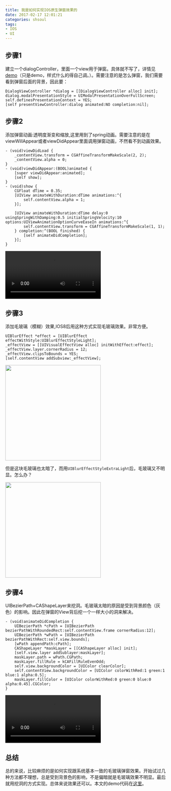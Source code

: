 ```yaml
---
title: 我是如何实现IOS原生弹窗效果的
date: 2017-02-17 12:01:21
categories: shsoul
tags: 
- IOS
- UI
---
```


## 步骤1
建立一个dialogController，里面一个view用于弹窗。具体就不写了，详情见[demo](https://github.com/shsoul/ShDialog)（只是demo，样式什么的得自己调。）。需要注意的是怎么弹窗，我们需要看到弹窗后面的背景，因此要：

```
DialogViewController *dialog = [[DialogViewController alloc] init];
dialog.modalPresentationStyle = UIModalPresentationOverFullScreen;    
self.definesPresentationContext = YES;
[self presentViewController:dialog animated:NO completion:nil];
```

## 步骤2

添加弹窗动画:透明度渐变和缩放,这里用到了spring动画。需要注意的是在viewWillAppear或者viewDidAppear里面调用弹窗动画，不然看不到动画效果。

```
- (void)viewDidLoad {
	_contentView.transform = CGAffineTransformMakeScale(2, 2);
    _contentView.alpha = 0;
}
- (void)viewDidAppear:(BOOL)animated {
    [super viewDidAppear:animated];
    [self show];
}
- (void)show {
    CGFloat dTime = 0.35;
    [UIView animateWithDuration:dTime animations:^{
        self.contentView.alpha = 1;
    }];
    
    [UIView animateWithDuration:dTime delay:0 usingSpringWithDamping:0.5 initialSpringVelocity:10 options:UIViewAnimationOptionCurveEaseIn animations:^{
        self.contentView.transform = CGAffineTransformMakeScale(1, 1);
    } completion:^(BOOL finished) {
        [self animateDidCompletion];
    }];
}
```
<video width=300 src="https://p0.meituan.net/dpnewvc/8f7e51d2071255106925286cf402630b684961.mov" controls></video>

## 步骤3

添加毛玻璃（模糊）效果,IOS8后用这种方式实现毛玻璃效果。非常方便。

```
UIBlurEffect *effect = [UIBlurEffect effectWithStyle:UIBlurEffectStyleLight];
_effectView = [[UIVisualEffectView alloc] initWithEffect:effect];
_effectView.layer.cornerRadius = 12;
_effectView.clipsToBounds = YES;
[self.contentView addSubview:_effectView];
```
<img width=300 src="https://p0.meituan.net/dpnewvc/ede0c61f2c269eee769e3c618b49efd686526.png"></img>

但是这块毛玻璃也太暗了，而用`UIBlurEffectStyleExtraLight`后，毛玻璃又不明显。怎么办？

<img width=300 src="https://p0.meituan.net/dpnewvc/747b880915a92b39422cebb0bb9df1d979091.png"></img>

## 步骤4
 
UIBezierPath+CAShapeLayer来挖洞。毛玻璃太暗的原因是受到背景颜色（灰色）的影响。因此在弹窗的View背后挖一个一样大小的洞来解决。

```
- (void)animateDidCompletion {
    UIBezierPath *cPath = [UIBezierPath bezierPathWithRoundedRect:self.contentView.frame cornerRadius:12];
    UIBezierPath *wPath = [UIBezierPath bezierPathWithRect:self.view.bounds];
    [wPath appendPath:cPath];
    CAShapeLayer *maskLayer = [[CAShapeLayer alloc] init];
    [self.view.layer addSublayer:maskLayer];
    maskLayer.path = wPath.CGPath;
    maskLayer.fillRule = kCAFillRuleEvenOdd;
    self.view.backgroundColor = [UIColor clearColor];
    self.contentView.backgroundColor = [UIColor colorWithRed:1 green:1 blue:1 alpha:0.5];
    maskLayer.fillColor = [UIColor colorWithRed:0 green:0 blue:0 alpha:0.45].CGColor;
}
```
<video width=300 src="https://p1.meituan.net/dpnewvc/edebca77423a9164f4275979824fd3dc789621.mov" controls></video>

## 总结

总的来说，比较麻烦的是如何实现跟系统基本一致的毛玻璃弹窗效果。开始试过几种方法都不理想，总是受到背景色的影响，不是偏暗就是毛玻璃效果不明显。最后就用挖洞的方式实现。总体来说效果还可以。本文的demo代码在[这里](https://github.com/shsoul/ShDialog)。




